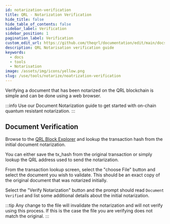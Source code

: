 ```yaml
---
id: notarization-verification
title: QRL - Notarization Verification
hide_title: false
hide_table_of_contents: false
sidebar_label: Verification
sidebar_position: 1
pagination_label: Verification
custom_edit_url: https://github.com/theqrl/documentation/edit/main/docs/Use/notarize/verify-data.md
description: QRL Notarisation verification guide
keywords:
  - docs
  - tools
  - Notarisation
image: /assets/img/icons/yellow.png
slug: /use/tools/notarize/noatrization-verification
---
```


Verifying a document that has been notarized on the QRL blockchain is simple and can be done using a web browser.

:::info
Use our Document Notarization guide to get started with on-chain quantum resistant notarization.
:::


## Document Verification

Browse to the [QRL Block Explorer](https://explorer.theqrl.org) and lookup the transaction hash from the initial document notarization.

You can either save the tx_hash from the original transaction or simply lookup the QRL address used to send the notarization.

From the transaction lookup screen, select the "choose File" button and select the document you wish to validate. This should be an exact copy of the original document that was notarized initially.

Select the "Verify Notarization" button and the prompt should read `Document Verified` and list some additional details about the initial notarization.

:::tip
Any change to the file will invalidate the notarization and will not verify using this process. If this is the case the file you are verifying does not match the original.
:::